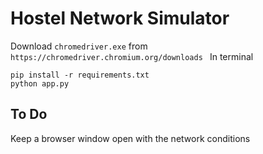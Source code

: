 # Hostel Network Simulator

Download `chromedriver.exe` from `https://chromedriver.chromium.org/downloads `
In terminal

```
pip install -r requirements.txt
python app.py
```

## To Do

Keep a browser window open with the network conditions
